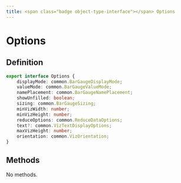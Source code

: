 ```yaml
---
title: <span class="badge object-type-interface"></span> Options
---
```

# <span class="badge object-type-interface"></span> Options

## Definition

```typescript
export interface Options {
	displayMode: common.BarGaugeDisplayMode;
	valueMode: common.BarGaugeValueMode;
	namePlacement: common.BarGaugeNamePlacement;
	showUnfilled: boolean;
	sizing: common.BarGaugeSizing;
	minVizWidth: number;
	minVizHeight: number;
	reduceOptions: common.ReduceDataOptions;
	text?: common.VizTextDisplayOptions;
	maxVizHeight: number;
	orientation: common.VizOrientation;
}

```
## Methods

No methods.
